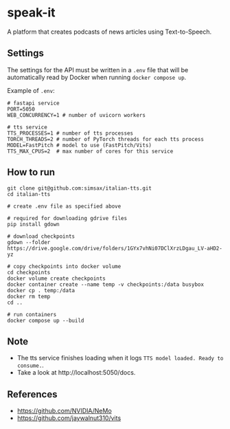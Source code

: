 # speak-it

A platform that creates podcasts of news articles using Text-to-Speech.

## Settings
The settings for the API must be written in a `.env` file that will be automatically read by Docker
when running `docker compose up`.

Example of `.env`:

```
# fastapi service
PORT=5050
WEB_CONCURRENCY=1 # number of uvicorn workers

# tts service
TTS_PROCESSES=1 # number of tts processes
TORCH_THREADS=2 # number of PyTorch threads for each tts process
MODEL=FastPitch # model to use (FastPitch/Vits)
TTS_MAX_CPUS=2  # max number of cores for this service
```

## How to run

```
git clone git@github.com:simsax/italian-tts.git
cd italian-tts

# create .env file as specified above

# required for downloading gdrive files
pip install gdown

# download checkpoints
gdown --folder https://drive.google.com/drive/folders/1GYx7vhNi07DClXrzLDgau_LV-aHD2-yz

# copy checkpoints into docker volume
cd checkpoints
docker volume create checkpoints
docker container create --name temp -v checkpoints:/data busybox
docker cp . temp:/data
docker rm temp
cd ..

# run containers
docker compose up --build
```

## Note
* The tts service finishes loading when it logs `TTS model loaded. Ready to consume.`.
* Take a look at http://localhost:5050/docs.

## References
* https://github.com/NVIDIA/NeMo
* https://github.com/jaywalnut310/vits
